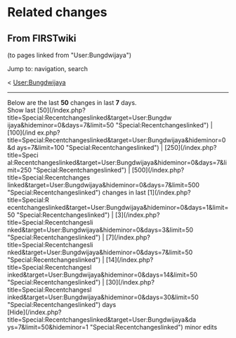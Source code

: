 # Related changes

## From FIRSTwiki

(to pages linked from "User:Bungdwijaya")

Jump to: navigation, search

< [User:Bungdwijaya](/index.php?title=User:Bungdwijaya&redirect=no "User:Bungdwijaya")

--------------------------------------------------------------------------------

Below are the last **50** changes in last **7** days.<br>
Show last [50](/index.php?title=Special:Recentchangeslinked&target=User:Bungdw
ijaya&hideminor=0&days=7&limit=50 "Special:Recentchangeslinked") | [100](/ind
ex.php?title=Special:Recentchangeslinked&target=User:Bungdwijaya&hideminor=0&d
ays=7&limit=100 "Special:Recentchangeslinked") | [250](/index.php?title=Speci
al:Recentchangeslinked&target=User:Bungdwijaya&hideminor=0&days=7&limit=250 "Special:Recentchangeslinked") | [500](/index.php?title=Special:Recentchanges
linked&target=User:Bungdwijaya&hideminor=0&days=7&limit=500 "Special:Recentchangeslinked") changes in last [1](/index.php?title=Special:R
ecentchangeslinked&target=User:Bungdwijaya&hideminor=0&days=1&limit=50 "Special:Recentchangeslinked") | [3](/index.php?title=Special:Recentchangesli
nked&target=User:Bungdwijaya&hideminor=0&days=3&limit=50 "Special:Recentchangeslinked") | [7](/index.php?title=Special:Recentchangesli
nked&target=User:Bungdwijaya&hideminor=0&days=7&limit=50 "Special:Recentchangeslinked") | [14](/index.php?title=Special:Recentchangesl
inked&target=User:Bungdwijaya&hideminor=0&days=14&limit=50 "Special:Recentchangeslinked") | [30](/index.php?title=Special:Recentchangesl
inked&target=User:Bungdwijaya&hideminor=0&days=30&limit=50 "Special:Recentchangeslinked") days<br>
[Hide](/index.php?title=Special:Recentchangeslinked&target=User:Bungdwijaya&da
ys=7&limit=50&hideminor=1 "Special:Recentchangeslinked") minor edits
